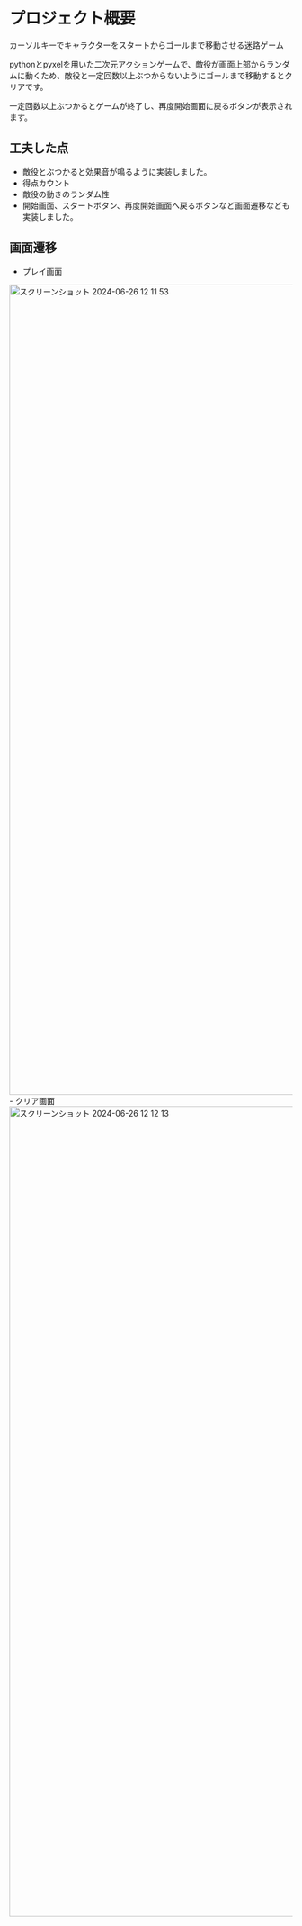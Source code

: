 # プロジェクト概要
カーソルキーでキャラクターをスタートからゴールまで移動させる迷路ゲーム


pythonとpyxelを用いた二次元アクションゲームで、敵役が画面上部からランダムに動くため、敵役と一定回数以上ぶつからないようにゴールまで移動するとクリアです。


一定回数以上ぶつかるとゲームが終了し、再度開始画面に戻るボタンが表示されます。


## 工夫した点
- 敵役とぶつかると効果音が鳴るように実装しました。
- 得点カウント
- 敵役の動きのランダム性
- 開始画面、スタートボタン、再度開始画面へ戻るボタンなど画面遷移なども実装しました。

## 画面遷移
- プレイ画面
<img width="1440" alt="スクリーンショット 2024-06-26 12 11 53" src="https://github.com/shota27/PyxelGame/assets/131650615/75999c08-8850-429e-9799-0c822d44e811">
- クリア画面
<img width="1440" alt="スクリーンショット 2024-06-26 12 12 13" src="https://github.com/shota27/PyxelGame/assets/131650615/e6ebd7f3-6fa6-4d53-8e81-fc7b278573a9">
